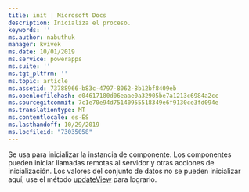 ```yaml
---
title: init | Microsoft Docs
description: Inicializa el proceso.
keywords: ''
ms.author: nabuthuk
manager: kvivek
ms.date: 10/01/2019
ms.service: powerapps
ms.suite: ''
ms.tgt_pltfrm: ''
ms.topic: article
ms.assetid: 73788966-b83c-4797-8062-8b12bf8409eb
ms.openlocfilehash: d04617180d06eaae0a32905be7a1213c6984a2cc
ms.sourcegitcommit: 7c1e70e94d75140955518349e6f9130ce3fd094e
ms.translationtype: MT
ms.contentlocale: es-ES
ms.lasthandoff: 10/29/2019
ms.locfileid: "73035058"
---
```

Se usa para inicializar la instancia de componente. Los componentes pueden iniciar llamadas remotas al servidor y otras acciones de inicialización. Los valores del conjunto de datos no se pueden inicializar aquí, use el método [updateView](../updateview.md) para lograrlo.